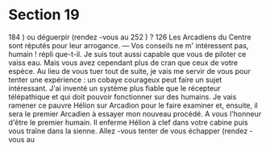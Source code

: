 # Section 19

184 ) ou déguerpir (rendez -vous au 252 ) ?
126
Les Arcadiens du Centre sont réputés pour leur arrogance.
— Vos conseils ne m' intéressent pas, humain ! répli que-t-il. Je
suis tout aussi capable que vous de piloter ce vaiss eau. Mais vous
avez cependant plus de cran que ceux de votre espèce. Au lieu de
vous tuer tout de suite, je vais me servir de vous pour tenter une
expérience : un cobaye courageux peut faire un sujet intéressant.
J'ai inventé un système plus fiable que le récepteur télépathique
et qui  doit  pouvoir fonctionner sur des humains. Je vais
ramener ce pauvre Hélion sur Arcadion pour le faire examiner et,
ensuite, il sera le premier Arcadien à essayer mon nouveau
procédé. A vous l'honneur d'être le premier humain.
Il enferme Hélion à clef dans votre cabine puis vous traîne dans
la sienne. Allez -vous tenter de vous échapper (rendez -vous au